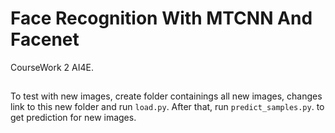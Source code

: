 # Face Recognition With MTCNN And Facenet
CourseWork 2 AI4E.

## 
To test with new images, create folder containings all new images, changes link to this new folder and run ``load.py``. After that, run  ``predict_samples.py``.
to get prediction for new images.
